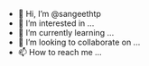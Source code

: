 - 👋 Hi, I’m @sangeethtp
- 👀 I’m interested in ...
- 🌱 I’m currently learning ...
- 💞️ I’m looking to collaborate on ...
- 📫 How to reach me ...

<!---
sangeethtp/sangeethtp is a ✨ special ✨ repository because its `README.md` (this file) appears on your GitHub profile.
You can click the Preview link to take a look at your changes.
--->
